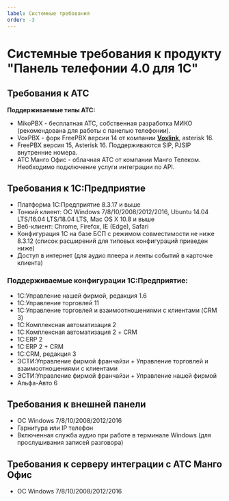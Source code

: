 ```yaml
---
label: Системные требования
order: -3
---
```


# Системные требования к продукту "Панель телефонии 4.0 для 1С"

## Требования к АТС
**Поддерживаемые типы АТС:**
* MikoPBX - бесплатная АТС, собственная разработка МИКО (рекомендована для работы с панелью телефонии).
* VoxPBX - форк FreePBX версии 14 от компании [**Voxlink**](https://voxlink.ru), asterisk 16.
* FreePBX версия 15, Asterisk 16. Поддерживаются SIP, PJSIP внутренние номера.  
* АТС Манго Офис - облачная АТС от компании Манго Телеком. Необходимо подключение услуги интеграции по API.  

## Требования к 1C:Предприятие
* Платформа 1C:Предприятие 8.3.17 и выше
* Тонкий клиент: ОС Windows 7/8/10/2008/2012/2016, Ubuntu 14.04 LTS/16.04 LTS/18.04 LTS, Mac OS X 10.8 и выше
* Веб-клиент: Chrome, Firefox, IE (Edge), Safari
* Конфигурация 1С на базе БСП с режимом совместимости не ниже 8.3.12 (список расширений для типовых конфигураций приведен ниже)
* Доступ в интернет (для аудио плеера и ленты событий в карточке клиента)

### Поддерживаемые конфигурации 1C:Предприятие:
* 1С:Управление нашей фирмой, редакция 1.6
* 1С:Управление торговлей 11
* 1С:Управление торговлей и взаимоотношениями с клиентами (CRM 3)
* 1С:Комплексная автоматизация 2
* 1С:Комплексная автоматизация 2 + CRM
* 1С:ERP 2
* 1С:ERP 2 + CRM
* 1С:CRM, редакция 3
* ЭСТИ:Управление фирмой франчайзи + Управление торговлей и взаимоотношениями с клиентами
* ЭСТИ:Управление фирмой франчайзи + Управление нашей фирмой
* Альфа-Авто 6

## Требования к внешней панели
* ОС Windows 7/8/10/2008/2012/2016
* Гарнитура или IP телефон
* Включенная служба аудио при работе в терминале Windows (для прослушивания записей разговора)

## Требования к серверу интеграции с АТС Манго Офис
* ОС Windows 7/8/10/2008/2012/2016
